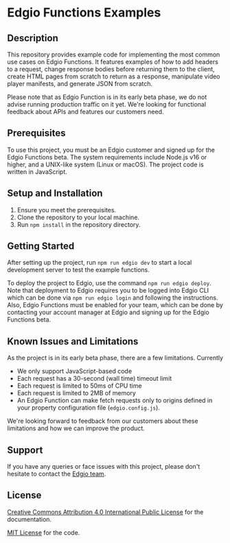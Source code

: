 # Edgio Functions Examples

## Description

This repository provides example code for implementing the most common use cases on Edgio Functions. It features
examples of how to add headers to a request, change response bodies before returning them to the client, create HTML
pages from scratch to return as a response, manipulate video player manifests, and generate JSON from scratch.

Please note that as Edgio Function is in its early beta phase, we do not advise running production traffic on it yet.
We're looking for functional feedback about APIs and features our customers need.

## Prerequisites

To use this project, you must be an Edgio customer and signed up for the Edgio Functions beta. The system requirements
include Node.js v16 or higher, and a UNIX-like system (Linux or macOS). The project code is written in JavaScript.

## Setup and Installation

1. Ensure you meet the prerequisites.
2. Clone the repository to your local machine.
3. Run `npm install` in the repository directory.

## Getting Started

After setting up the project, run `npm run edgio dev` to start a local development server to test the example functions.

To deploy the project to Edgio, use the command `npm run edgio deploy`. Note that deployment to Edgio requires you to be
logged into Edgio CLI which can be done via `npm run edgio login` and following the instructions. Also, Edgio Functions
must be enabled for your team, which can be done by contacting your account manager at Edgio and signing up for the
Edgio Functions beta.

## Known Issues and Limitations

As the project is in its early beta phase, there are a few limitations. Currently

* We only support JavaScript-based code
* Each request has a 30-second (wall time) timeout limit
* Each request is limited to 50ms of CPU time
* Each request is limited to 2MB of memory
* An Edgio Function can make fetch requests only to origins defined in your property configuration
  file (`edgio.config.js`).

We're looking forward to feedback from our customers about these limitations and how we can improve the product.

## Support

If you have any queries or face issues with this project, please don't hesitate to contact
the [Edgio team](https://edg.io/contact-support/).

## License

[Creative Commons Attribution 4.0 International Public License](LICENSE-CONTENT) for the documentation.

[MIT License](LICENSE-CODE) for the code.
